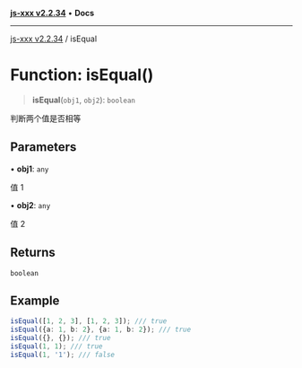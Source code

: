 [**js-xxx v2.2.34**](../README.md) • **Docs**

***

[js-xxx v2.2.34](../README.md) / isEqual

# Function: isEqual()

> **isEqual**(`obj1`, `obj2`): `boolean`

判断两个值是否相等

## Parameters

• **obj1**: `any`

值 1

• **obj2**: `any`

值 2

## Returns

`boolean`

## Example

```ts
isEqual([1, 2, 3], [1, 2, 3]); /// true
isEqual({a: 1, b: 2}, {a: 1, b: 2}); /// true
isEqual({}, {}); /// true
isEqual(1, 1); /// true
isEqual(1, '1'); /// false
```

